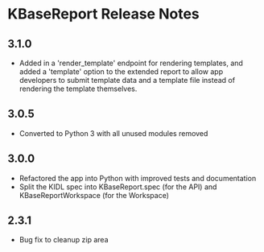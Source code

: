 KBaseReport Release Notes
=========================

3.1.0
-----
- Added in a 'render_template' endpoint for rendering templates, and added a 'template' option to the extended report to allow app developers to submit template data and a template file instead of rendering the template themselves.

3.0.5
-----
- Converted to Python 3 with all unused modules removed

3.0.0
-----
- Refactored the app into Python with improved tests and documentation
- Split the KIDL spec into KBaseReport.spec (for the API) and KBaseReportWorkspace (for the Workspace)

2.3.1
-----
- Bug fix to cleanup zip area
